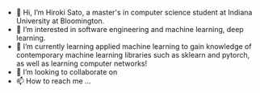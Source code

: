 - 👋 Hi, I’m Hiroki Sato, a master's in computer science student at Indiana University at Bloomington.
- 👀 I’m interested in software engineering and machine learning, deep learning.
- 🌱 I’m currently learning applied machine learning to gain knowledge of contemporary machine learning libraries such as sklearn and pytorch, as well as learning computer networks!
- 💞️ I’m looking to collaborate on 
- 📫 How to reach me ...

<!---
hsato1/hsato1 is a ✨ special ✨ repository because its `README.md` (this file) appears on your GitHub profile.
You can click the Preview link to take a look at your changes.
--->
